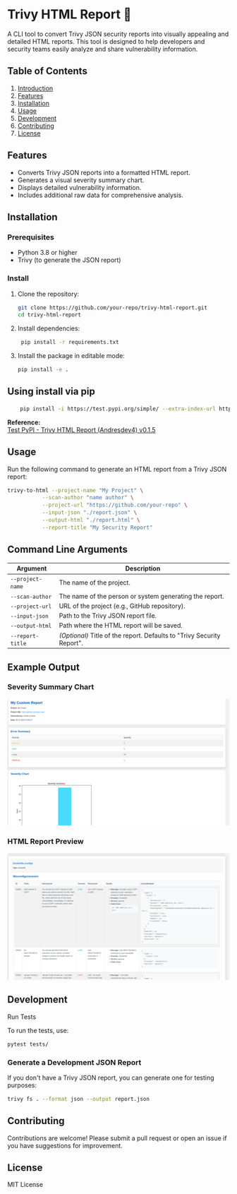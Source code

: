 # Trivy HTML Report 📄

A CLI tool to convert Trivy JSON security reports into visually appealing and detailed HTML reports. This tool is designed to help developers and security teams easily analyze and share vulnerability information.

## Table of Contents

1. [Introduction](#introduction)
2. [Features](#features)
3. [Installation](#installation)
4. [Usage](#usage)
5. [Development](#development)
6. [Contributing](#contributing)
7. [License](#license)

## Features

- Converts Trivy JSON reports into a formatted HTML report.
- Generates a visual severity summary chart.
- Displays detailed vulnerability information.
- Includes additional raw data for comprehensive analysis.

## Installation

### Prerequisites

- Python 3.8 or higher
- Trivy (to generate the JSON report)

### Install

1. Clone the repository:
   ```bash
   git clone https://github.com/your-repo/trivy-html-report.git
   cd trivy-html-report
   ```
2. Install dependencies:
   ```bash
    pip install -r requirements.txt
   ```

3. Install the package in editable mode:
   ```bash
   pip install -e .
   ```

## Using install via pip


```bash
    pip install -i https://test.pypi.org/simple/ --extra-index-url https://pypi.org/simple/ trivy-html-report-andresdev4
```
**Reference:**  
[Test PyPI - Trivy HTML Report (Andresdev4) v0.1.5](https://test.pypi.org/project/trivy-html-report-andresdev4/0.1.5/)


## Usage
   
   Run the following command to generate an HTML report from a Trivy JSON report:
   
   ```bash
   trivy-to-html --project-name "My Project" \
              --scan-author "name author" \
              --project-url "https://github.com/your-repo" \
              --input-json "./report.json" \
              --output-html "./report.html" \
              --report-title "My Security Report"
   ```

## Command Line Arguments

| Argument        | Description                                                                                  |
|------------------|----------------------------------------------------------------------------------------------|
| `--project-name` | The name of the project.                                                                     |
| `--scan-author`  | The name of the person or system generating the report.                                      |
| `--project-url`  | URL of the project (e.g., GitHub repository).                                                |
| `--input-json`   | Path to the Trivy JSON report file.                                                          |
| `--output-html`  | Path where the HTML report will be saved.                                                    |
| `--report-title` | *(Optional)* Title of the report. Defaults to "Trivy Security Report".                       |

## Example Output

### Severity Summary Chart
![severity_chart](https://github.com/andres-dev4/trivy-html-report/blob/main/src/trivy_html_report_andresdev4/photos/severity_chart.png?raw=True)

### HTML Report Preview
![Report](https://github.com/andres-dev4/trivy-html-report/blob/main/src/trivy_html_report_andresdev4/photos/report.png?raw=True)


## Development

Run Tests

To run the tests, use:

```bash
pytest tests/
```

### Generate a Development JSON Report

If you don't have a Trivy JSON report, you can generate one for testing purposes:
```bash
trivy fs . --format json --output report.json
```

## Contributing

Contributions are welcome! Please submit a pull request or open an issue if you have suggestions for improvement.

## License

MIT License
